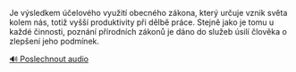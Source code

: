 
Je výsledkem účelového využití obecného zákona, který určuje vznik světa kolem nás, totiž vyšší produktivity při dělbě práce. Stejně jako je tomu u každé činnosti, poznání přírodních zákonů je dáno do služeb úsilí člověka o zlepšení jeho podmínek.

[🔊 Poslechnout audio](/data/7-paragraphs/audio/chapter_35/para_005-Je-vsledkem-elovho-vyuit-obecnho-zkona-kt.mp3)
